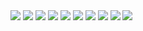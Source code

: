 <img src="IMAGES/img.png">
<img src="IMAGES/img_1.png">
<img src="IMAGES/img_2.png">
<img src="IMAGES/img_3.png">
<img src="IMAGES/img_4.png">
<img src="IMAGES/img_5.png">
<img src="IMAGES/img_6.png">
<img src="IMAGES/img_7.png">
<img src="IMAGES/img_8.png">
<img src="IMAGES/img_9.png">